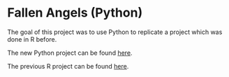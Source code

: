 # Fallen Angels (Python)

The goal of this project was to use Python to replicate a project which was done in R before.

The new Python project can be found [here](https://www.kaggle.com/code/elky96/s-p-500-fallen-angel-analysis).

The previous R project can be found [here](https://rpubs.com/swerner1896/1087098).
